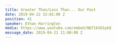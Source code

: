 ```yaml
---
title: Greater Than/Less Than... Our Past
date: 2019-04-22 15:01:00 Z
position: 41
speaker: Ethan Harrington
media: https://www.youtube.com/embed/NQf1kSGSykQ
message_date: 2019-04-21 11:00:00 Z
---
```



